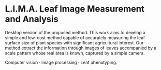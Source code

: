 # L.I.M.A. Leaf Image Measurement and Analysis

Desktop version of the proposed method. This work aims to develop a simple and low-cost method capable of accurately measuring the leaf surface size of plant species with significant agricultural interest. Our method extract the information through images of leaves accompanied by a scale pattern whose real area is known, captured by a simple camera.

Computer vision · Image processing · Leaf phenotyping.
